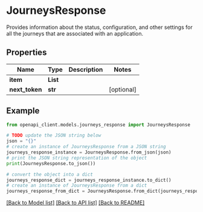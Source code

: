 # JourneysResponse

Provides information about the status, configuration, and other settings for all the journeys that are associated with an application.

## Properties

Name | Type | Description | Notes
------------ | ------------- | ------------- | -------------
**item** | **List** |  | 
**next_token** | **str** |  | [optional] 

## Example

```python
from openapi_client.models.journeys_response import JourneysResponse

# TODO update the JSON string below
json = "{}"
# create an instance of JourneysResponse from a JSON string
journeys_response_instance = JourneysResponse.from_json(json)
# print the JSON string representation of the object
print(JourneysResponse.to_json())

# convert the object into a dict
journeys_response_dict = journeys_response_instance.to_dict()
# create an instance of JourneysResponse from a dict
journeys_response_from_dict = JourneysResponse.from_dict(journeys_response_dict)
```
[[Back to Model list]](../README.md#documentation-for-models) [[Back to API list]](../README.md#documentation-for-api-endpoints) [[Back to README]](../README.md)


